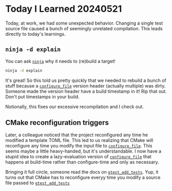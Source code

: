# Today I Learned 20240521

Today, at work, we had some unexpected behavior.
Changing a single test source file caused a bunch of seemingly unrelated compilation.
This leads directly to today's learnings.

## `ninja -d explain`

You can ask [`ninja`][ninja-build] why it needs to (re)build a target!
```sh
ninja -d explain
```

It's great!
So this told us pretty quickly that we needed to rebuild a bunch of stuff because a [`configure_file`][configure_file] version header (actually multiple) was dirty.
Someone made the version header have a build timestamp in it!
Rip that out.
Don't put timestamps in your build.

Notionally, this fixes our excessive recompilation and I check out.

## CMake reconfiguration triggers

Later, a colleague noticed that the project reconfigured any time he modified a template TOML file.
This led to us realizing that CMake will reconfigure any time you modify the input file to [`configure_file`][configure_file].
This seems maybe a little heavy-handed, but it's understandable.
I now have a stupid idea to create a lazy-evaluation version of [`configure_file`][configure_file] that happens at build-time rather than configure-time and only as necessary.

Bringing it full circle, someone read the docs on [`gtest_add_tests`][gtest_add_tests].
Yup, it turns out that CMake has to reconfigure everyy time you modify a source file passed to [`gtest_add_tests`][gtest_add_tests]

[configure_file]: https://cmake.org/cmake/help/latest/command/configure_file.html "configure_file CMake command documentation"
[gtest_add_tests]: https://cmake.org/cmake/help/latest/module/GoogleTest.html#command:gtest_add_tests "GoogleTest CMake module documentation"
[ninja-build]: https://ninja-build.org/ "Ninja, a small build system with a focus on speed"
